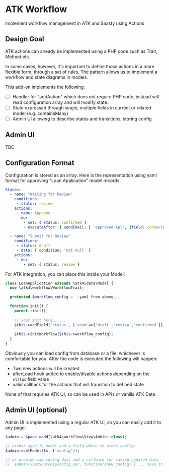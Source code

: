 # ATK Workflow
Implement workflow management in ATK and Saasty using Actions

## Design Goal
ATK actions can already be implemented using a PHP code such as Trait, Method etc. 

In some cases, however, it's important to define those actions in a more flexible form, through a set of rules. The pattern allows us to implement a workflow and state diagrams in models.

This add-on implements the following:

 - [ ] Handler for "addAction" which does not require PHP code, instead will read configuration array and will modify state.
 - [ ] State expressed through single, multiple fields in current or related model (e.g. containsMany)
 - [ ] Admin UI allowing to describe states and transitions, storing config
 
## Admin UI 
 
 TBC
 
## Configuration Format
 
Configuration is stored as an array. Here is the representation using yaml format for approving "Loan Application" model records.
 
``` yaml
States:
  - name: "Waiting for Review"
    conditions:
     - status: review
    actions:
     - name: Approve
       do:
        - set: { status: confirmed }
        - executeAfter: { sendEmail: [ 'approved-tpl', {field: contactEmail }  ] }

  - name: "Submit for Review"
    conditions:
     - status: draft
     - data: { condition: 'not null' } 
    actions:
     - do:
        - set: { status: review }

```
 
For ATK integration, you can place this inside your Model:

``` php
class LoanApplication extends \atk4\data\Model {
  use \atk4\workflow\WorkflowTrait;

  protected $workflow_config = ..yaml from above..;

  function init() {
    parent::init();
    
    // your init here......
    $this->addField('status', ['enum'=>['draft','review','confirmed']]);
    
    $this->initWorkflow($this->workflow_config);
  }
}
```

Obviously you can load config from database or a file, whichever is comfortable for you. After the code is executed the following will happen:

 - Two new actions will be created
 - afterLoad hook added to enable/disable actions depending on the `status` field value
 - valid callback for the actions that will transition to defined state
 
None of that requries ATK UI, so can be used in APIs or vanilla ATK Data
 
## Admin UI (optional)
 
Admin UI is implemented using a regular ATK UI, so you can easily add it to any page:
 
``` php
$admin = $page->add(\atk4\workflow\View\Admin::class);

// either specify model and a field where to store config:
$admin->setModel($m, ['config']);

// or provide raw config data and a callback for saving updated data
//  $admin->setSource($config_var, function($new_config) { ... save it here .. });
